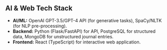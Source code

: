 ## AI & Web Tech Stack
- **AI/ML:** OpenAI GPT-3.5/GPT-4 API (for generative tasks), SpaCy/NLTK (for NLP pre-processing).
- **Backend:** Python (Flask/FastAPI) for API, PostgreSQL for structured data, MongoDB for unstructured journal entries.
- **Frontend:** React (TypeScript) for interactive web application.
